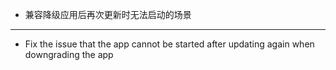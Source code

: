 - 兼容降级应用后再次更新时无法启动的场景

------------------------------------------------------------------------------------------

- Fix the issue that the app cannot be started after updating again when downgrading the app